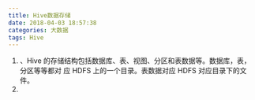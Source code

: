 ```yaml
---
title: Hive数据存储
date: 2018-04-03 18:57:38
categories: 大数据
tags: Hive
---
```

1. 、Hive 的存储结构包括数据库、表、视图、分区和表数据等。数据库，表，分区等等都对 应 HDFS 上的一个目录。表数据对应 HDFS 对应目录下的文件。 
2. 